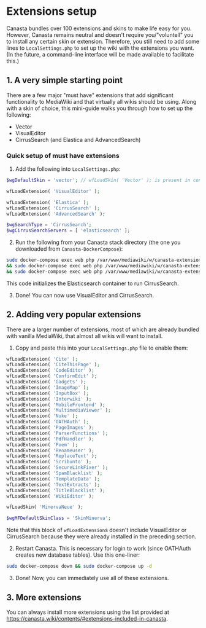 # Extensions setup
Canasta bundles over 100 extensions and skins to make life easy for you. However, Canasta remains neutral and doesn't require you/"voluntell" you to install any certain skin or extension. Therefore, you still need to add some lines to `LocalSettings.php` to set up the wiki with the extensions you want. (In the future, a command-line interface will be made available to facilitate this.)

## 1. A very simple starting point
There are a few major "must have" extensions that add significant functionality to MediaWiki and that virtually all wikis should be using. Along with a skin of choice, this mini-guide walks you through how to set up the following:

- Vector
- VisualEditor
- CirrusSearch (and Elastica and AdvancedSearch)

### Quick setup of must have extensions

1. Add the following into `LocalSettings.php`:

```php
$wgDefaultSkin = 'vector'; // wfLoadSkin( 'Vector' ); is present in config/settings/Vector.php

wfLoadExtension( 'VisualEditor' );

wfLoadExtension( 'Elastica' );
wfLoadExtension( 'CirrusSearch' );
wfLoadExtension( 'AdvancedSearch' );

$wgSearchType = 'CirrusSearch';
$wgCirrusSearchServers = [ 'elasticsearch' ];
```

2. Run the following from your Canasta stack directory (the one you downloaded from `Canasta-DockerCompose`):

```bash
sudo docker-compose exec web php /var/www/mediawiki/w/canasta-extensions/CirrusSearch/maintenance/UpdateSearchIndexConfig.php \
&& sudo docker-compose exec web php /var/www/mediawiki/w/canasta-extensions/CirrusSearch/maintenance/ForceSearchIndex.php --skipLinks --indexOnSkip \
&& sudo docker-compose exec web php /var/www/mediawiki/w/canasta-extensions/CirrusSearch/maintenance/ForceSearchIndex.php --skipParse
```

This code initializes the Elasticsearch container to run CirrusSearch.

3. Done! You can now use VisualEditor and CirrusSearch.

## 2. Adding very popular extensions
There are a larger number of extensions, most of which are already bundled with vanilla MediaWiki, that almost all wikis will want to install.

1. Copy and paste this into your `LocalSettings.php` file to enable them:

```php
wfLoadExtension( 'Cite' );
wfLoadExtension( 'CiteThisPage' );
wfLoadExtension( 'CodeEditor' );
wfLoadExtension( 'ConfirmEdit' );
wfLoadExtension( 'Gadgets' );
wfLoadExtension( 'ImageMap' );
wfLoadExtension( 'InputBox' );
wfLoadExtension( 'Interwiki' );
wfLoadExtension( 'MobileFrontend' );
wfLoadExtension( 'MultimediaViewer' );
wfLoadExtension( 'Nuke' );
wfLoadExtension( 'OATHAuth' );
wfLoadExtension( 'PageImages' );
wfLoadExtension( 'ParserFunctions' );
wfLoadExtension( 'PdfHandler' );
wfLoadExtension( 'Poem' );
wfLoadExtension( 'Renameuser' );
wfLoadExtension( 'ReplaceText' );
wfLoadExtension( 'Scribunto' );
wfLoadExtension( 'SecureLinkFixer' );
wfLoadExtension( 'SpamBlacklist' );
wfLoadExtension( 'TemplateData' );
wfLoadExtension( 'TextExtracts' );
wfLoadExtension( 'TitleBlacklist' );
wfLoadExtension( 'WikiEditor' );

wfLoadSkin( 'MinervaNeue' );

$wgMFDefaultSkinClass = 'SkinMinerva';
```

Note that this block of `wfLoadExtension`s doesn't include VisualEditor or CirrusSearch because they were already installed in the preceding section.

2. Restart Canasta. This is necessary for login to work (since OATHAuth creates new database tables). Use this one-liner:

```bash
sudo docker-compose down && sudo docker-compose up -d
```

3. Done! Now, you can immediately use all of these extensions.

## 3. More extensions
You can always install more extensions using the list provided at <https://canasta.wiki/contents/#extensions-included-in-canasta>.
